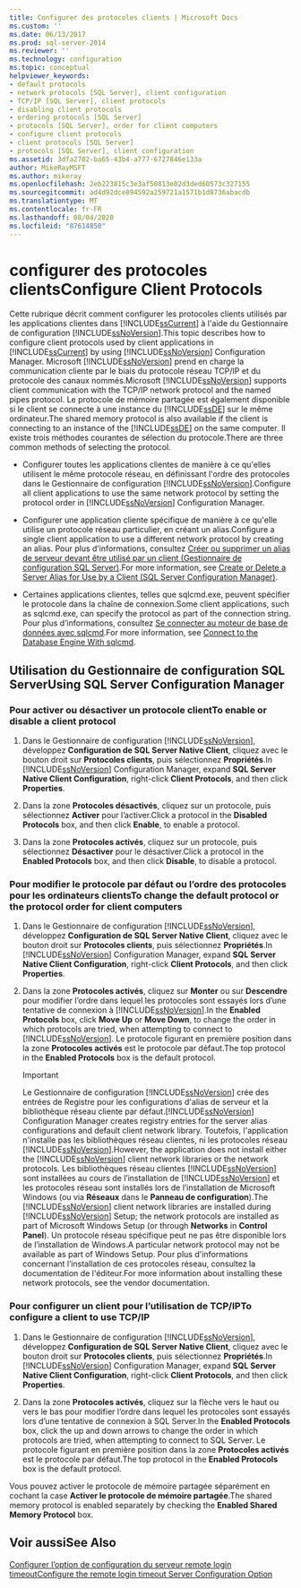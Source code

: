 ```yaml
---
title: Configurer des protocoles clients | Microsoft Docs
ms.custom: ''
ms.date: 06/13/2017
ms.prod: sql-server-2014
ms.reviewer: ''
ms.technology: configuration
ms.topic: conceptual
helpviewer_keywords:
- default protocols
- network protocols [SQL Server], client configuration
- TCP/IP [SQL Server], client protocols
- disabling client protocols
- ordering protocols [SQL Server]
- protocols [SQL Server], order for client computers
- configure client protocols
- client protocols [SQL Server]
- protocols [SQL Server], client configuration
ms.assetid: 3dfa2702-ba65-43b4-a777-6727846e133a
author: MikeRayMSFT
ms.author: mikeray
ms.openlocfilehash: 2eb223815c3e3af50813e02d3ded60573c327155
ms.sourcegitcommit: ad4d92dce894592a259721a1571b1d8736abacdb
ms.translationtype: MT
ms.contentlocale: fr-FR
ms.lasthandoff: 08/04/2020
ms.locfileid: "87614850"
---
```

# <a name="configure-client-protocols"></a><span data-ttu-id="7112b-102">configurer des protocoles clients</span><span class="sxs-lookup"><span data-stu-id="7112b-102">Configure Client Protocols</span></span>
  <span data-ttu-id="7112b-103">Cette rubrique décrit comment configurer les protocoles clients utilisés par les applications clientes dans [!INCLUDE[ssCurrent](../../includes/sscurrent-md.md)] à l'aide du Gestionnaire de configuration [!INCLUDE[ssNoVersion](../../includes/ssnoversion-md.md)].</span><span class="sxs-lookup"><span data-stu-id="7112b-103">This topic describes how to configure client protocols used by client applications in [!INCLUDE[ssCurrent](../../includes/sscurrent-md.md)] by using [!INCLUDE[ssNoVersion](../../includes/ssnoversion-md.md)] Configuration Manager.</span></span> <span data-ttu-id="7112b-104">Microsoft [!INCLUDE[ssNoVersion](../../includes/ssnoversion-md.md)] prend en charge la communication cliente par le biais du protocole réseau TCP/IP et du protocole des canaux nommés.</span><span class="sxs-lookup"><span data-stu-id="7112b-104">Microsoft [!INCLUDE[ssNoVersion](../../includes/ssnoversion-md.md)] supports client communication with the TCP/IP network protocol and the named pipes protocol.</span></span> <span data-ttu-id="7112b-105">Le protocole de mémoire partagée est également disponible si le client se connecte à une instance du [!INCLUDE[ssDE](../../includes/ssde-md.md)] sur le même ordinateur.</span><span class="sxs-lookup"><span data-stu-id="7112b-105">The shared memory protocol is also available if the client is connecting to an instance of the [!INCLUDE[ssDE](../../includes/ssde-md.md)] on the same computer.</span></span> <span data-ttu-id="7112b-106">Il existe trois méthodes courantes de sélection du protocole.</span><span class="sxs-lookup"><span data-stu-id="7112b-106">There are three common methods of selecting the protocol.</span></span>  
  
-   <span data-ttu-id="7112b-107">Configurer toutes les applications clientes de manière à ce qu'elles utilisent le même protocole réseau, en définissant l'ordre des protocoles dans le Gestionnaire de configuration [!INCLUDE[ssNoVersion](../../includes/ssnoversion-md.md)].</span><span class="sxs-lookup"><span data-stu-id="7112b-107">Configure all client applications to use the same network protocol by setting the protocol order in [!INCLUDE[ssNoVersion](../../includes/ssnoversion-md.md)] Configuration Manager.</span></span>  
  
-   <span data-ttu-id="7112b-108">Configurer une application cliente spécifique de manière à ce qu'elle utilise un protocole réseau particulier, en créant un alias.</span><span class="sxs-lookup"><span data-stu-id="7112b-108">Configure a single client application to use a different network protocol by creating an alias.</span></span> <span data-ttu-id="7112b-109">Pour plus d’informations, consultez [Créer ou supprimer un alias de serveur devant être utilisé par un client &#40;Gestionnaire de configuration SQL Server&#41;](create-or-delete-a-server-alias-for-use-by-a-client.md).</span><span class="sxs-lookup"><span data-stu-id="7112b-109">For more information, see [Create or Delete a Server Alias for Use by a Client &#40;SQL Server Configuration Manager&#41;](create-or-delete-a-server-alias-for-use-by-a-client.md).</span></span>  
  
-   <span data-ttu-id="7112b-110">Certaines applications clientes, telles que sqlcmd.exe, peuvent spécifier le protocole dans la chaîne de connexion.</span><span class="sxs-lookup"><span data-stu-id="7112b-110">Some client applications, such as sqlcmd.exe, can specify the protocol as part of the connection string.</span></span> <span data-ttu-id="7112b-111">Pour plus d’informations, consultez [Se connecter au moteur de base de données avec sqlcmd](../../relational-databases/scripting/sqlcmd-connect-to-the-database-engine.md).</span><span class="sxs-lookup"><span data-stu-id="7112b-111">For more information, see [Connect to the Database Engine With sqlcmd](../../relational-databases/scripting/sqlcmd-connect-to-the-database-engine.md).</span></span>  
  
##  <a name="using-sql-server-configuration-manager"></a><a name="SSMSProcedure"></a> <span data-ttu-id="7112b-112">Utilisation du Gestionnaire de configuration SQL Server</span><span class="sxs-lookup"><span data-stu-id="7112b-112">Using SQL Server Configuration Manager</span></span>  
  
###  <a name="to-enable-or-disable-a-client-protocol"></a><a name="EnableDisable"></a> <span data-ttu-id="7112b-113">Pour activer ou désactiver un protocole client</span><span class="sxs-lookup"><span data-stu-id="7112b-113">To enable or disable a client protocol</span></span>  
  
1.  <span data-ttu-id="7112b-114">Dans le Gestionnaire de configuration [!INCLUDE[ssNoVersion](../../includes/ssnoversion-md.md)], développez **Configuration de SQL Server Native Client**, cliquez avec le bouton droit sur **Protocoles clients**, puis sélectionnez **Propriétés**.</span><span class="sxs-lookup"><span data-stu-id="7112b-114">In [!INCLUDE[ssNoVersion](../../includes/ssnoversion-md.md)] Configuration Manager, expand **SQL Server Native Client Configuration**, right-click **Client Protocols**, and then click **Properties**.</span></span>  
  
2.  <span data-ttu-id="7112b-115">Dans la zone **Protocoles désactivés**, cliquez sur un protocole, puis sélectionnez **Activer** pour l’activer.</span><span class="sxs-lookup"><span data-stu-id="7112b-115">Click a protocol in the **Disabled Protocols** box, and then click **Enable**, to enable a protocol.</span></span>  
  
3.  <span data-ttu-id="7112b-116">Dans la zone **Protocoles activés**, cliquez sur un protocole, puis sélectionnez **Désactiver** pour le désactiver.</span><span class="sxs-lookup"><span data-stu-id="7112b-116">Click a protocol in the **Enabled Protocols** box, and then click **Disable**, to disable a protocol.</span></span>  
  
###  <a name="to-change-the-default-protocol-or-the-protocol-order-for-client-computers"></a><a name="ChangeDefault"></a> <span data-ttu-id="7112b-117">Pour modifier le protocole par défaut ou l’ordre des protocoles pour les ordinateurs clients</span><span class="sxs-lookup"><span data-stu-id="7112b-117">To change the default protocol or the protocol order for client computers</span></span>  
  
1.  <span data-ttu-id="7112b-118">Dans le Gestionnaire de configuration [!INCLUDE[ssNoVersion](../../includes/ssnoversion-md.md)], développez **Configuration de SQL Server Native Client**, cliquez avec le bouton droit sur **Protocoles clients**, puis sélectionnez **Propriétés**.</span><span class="sxs-lookup"><span data-stu-id="7112b-118">In [!INCLUDE[ssNoVersion](../../includes/ssnoversion-md.md)] Configuration Manager, expand **SQL Server Native Client Configuration**, right-click **Client Protocols**, and then click **Properties**.</span></span>  
  
2.  <span data-ttu-id="7112b-119">Dans la zone **Protocoles activés**, cliquez sur **Monter** ou sur **Descendre** pour modifier l’ordre dans lequel les protocoles sont essayés lors d’une tentative de connexion à [!INCLUDE[ssNoVersion](../../includes/ssnoversion-md.md)].</span><span class="sxs-lookup"><span data-stu-id="7112b-119">In the **Enabled Protocols** box, click **Move Up** or **Move Down**, to change the order in which protocols are tried, when attempting to connect to [!INCLUDE[ssNoVersion](../../includes/ssnoversion-md.md)].</span></span> <span data-ttu-id="7112b-120">Le protocole figurant en première position dans la zone **Protocoles activés** est le protocole par défaut.</span><span class="sxs-lookup"><span data-stu-id="7112b-120">The top protocol in the **Enabled Protocols** box is the default protocol.</span></span>  
  
    > [!IMPORTANT]  
    >  <span data-ttu-id="7112b-121">Le Gestionnaire de configuration [!INCLUDE[ssNoVersion](../../includes/ssnoversion-md.md)] crée des entrées de Registre pour les configurations d'alias de serveur et la bibliothèque réseau cliente par défaut.</span><span class="sxs-lookup"><span data-stu-id="7112b-121">[!INCLUDE[ssNoVersion](../../includes/ssnoversion-md.md)] Configuration Manager creates registry entries for the server alias configurations and default client network library.</span></span> <span data-ttu-id="7112b-122">Toutefois, l'application n'installe pas les bibliothèques réseau clientes, ni les protocoles réseau [!INCLUDE[ssNoVersion](../../includes/ssnoversion-md.md)].</span><span class="sxs-lookup"><span data-stu-id="7112b-122">However, the application does not install either the [!INCLUDE[ssNoVersion](../../includes/ssnoversion-md.md)] client network libraries or the network protocols.</span></span> <span data-ttu-id="7112b-123">Les bibliothèques réseau clientes [!INCLUDE[ssNoVersion](../../includes/ssnoversion-md.md)] sont installées au cours de l’installation de [!INCLUDE[ssNoVersion](../../includes/ssnoversion-md.md)] et les protocoles réseau sont installés lors de l’installation de Microsoft Windows (ou via **Réseaux** dans le **Panneau de configuration**).</span><span class="sxs-lookup"><span data-stu-id="7112b-123">The [!INCLUDE[ssNoVersion](../../includes/ssnoversion-md.md)] client network libraries are installed during [!INCLUDE[ssNoVersion](../../includes/ssnoversion-md.md)] Setup; the network protocols are installed as part of Microsoft Windows Setup (or through **Networks** in **Control Panel**).</span></span> <span data-ttu-id="7112b-124">Un protocole réseau spécifique peut ne pas être disponible lors de l’installation de Windows.</span><span class="sxs-lookup"><span data-stu-id="7112b-124">A particular network protocol may not be available as part of Windows Setup.</span></span> <span data-ttu-id="7112b-125">Pour plus d'informations concernant l’installation de ces protocoles réseau, consultez la documentation de l'éditeur.</span><span class="sxs-lookup"><span data-stu-id="7112b-125">For more information about installing these network protocols, see the vendor documentation.</span></span>  
  
###  <a name="to-configure-a-client-to-use-tcpip"></a><a name="Configure"></a> <span data-ttu-id="7112b-126">Pour configurer un client pour l’utilisation de TCP/IP</span><span class="sxs-lookup"><span data-stu-id="7112b-126">To configure a client to use TCP/IP</span></span>  
  
1.  <span data-ttu-id="7112b-127">Dans le Gestionnaire de configuration [!INCLUDE[ssNoVersion](../../includes/ssnoversion-md.md)], développez **Configuration de SQL Server Native Client**, cliquez avec le bouton droit sur **Protocoles clients**, puis sélectionnez **Propriétés**.</span><span class="sxs-lookup"><span data-stu-id="7112b-127">In [!INCLUDE[ssNoVersion](../../includes/ssnoversion-md.md)] Configuration Manager, expand **SQL Server Native Client Configuration**, right-click **Client Protocols**, and then click **Properties**.</span></span>  
  
2.  <span data-ttu-id="7112b-128">Dans la zone **Protocoles activés**, cliquez sur la flèche vers le haut ou vers le bas pour modifier l’ordre dans lequel les protocoles sont essayés lors d’une tentative de connexion à SQL Server.</span><span class="sxs-lookup"><span data-stu-id="7112b-128">In the **Enabled Protocols** box, click the up and down arrows to change the order in which protocols are tried, when attempting to connect to SQL Server.</span></span> <span data-ttu-id="7112b-129">Le protocole figurant en première position dans la zone **Protocoles activés** est le protocole par défaut.</span><span class="sxs-lookup"><span data-stu-id="7112b-129">The top protocol in the **Enabled Protocols** box is the default protocol.</span></span>  
  
 <span data-ttu-id="7112b-130">Vous pouvez activer le protocole de mémoire partagée séparément en cochant la case **Activer le protocole de mémoire partagée**.</span><span class="sxs-lookup"><span data-stu-id="7112b-130">The shared memory protocol is enabled separately by checking the **Enabled Shared Memory Protocol** box.</span></span>  
  
## <a name="see-also"></a><span data-ttu-id="7112b-131">Voir aussi</span><span class="sxs-lookup"><span data-stu-id="7112b-131">See Also</span></span>  
 [<span data-ttu-id="7112b-132">Configurer l’option de configuration du serveur remote login timeout</span><span class="sxs-lookup"><span data-stu-id="7112b-132">Configure the remote login timeout Server Configuration Option</span></span>](configure-the-remote-login-timeout-server-configuration-option.md)  
  
  
